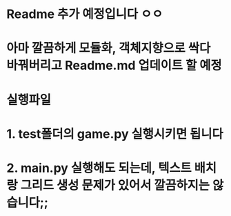 # Readme 추가 예정입니다 ㅇㅇ
# 아마 깔끔하게 모듈화, 객체지향으로 싹다 바꿔버리고 Readme.md 업데이트 할 예정
# 실행파일
# 1. test폴더의 game.py 실행시키면 됩니다
# 2. main.py 실행해도 되는데, 텍스트 배치랑 그리드 생성 문제가 있어서 깔끔하지는 않습니다;; 
